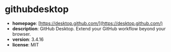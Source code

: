 # githubdesktop

- **homepage**: [https://desktop.github.com/](https://desktop.github.com/)
- **description**: GitHub Desktop. Extend your GitHub workflow beyond your browser.
- **version**: 3.4.16
- **license**: MIT


